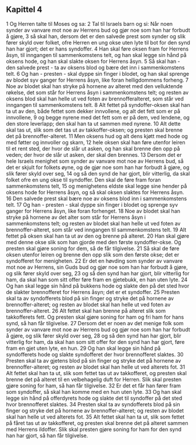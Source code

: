 ## Kapittel 4

1 Og Herren talte til Moses og sa:
2 Tal til Israels barn og si: Når noen synder av vanvare mot noe av Herrens bud og gjør noe som han har forbudt å gjøre,
3 så skal han, dersom det er den salvede prest som synder og slik fører skyld over folket, ofre Herren en ung okse uten lyte til bot for den synd han har gjort; det er hans syndoffer.
4 Han skal føre oksen fram for Herrens åsyn, til inngangen til sammenkomstens telt, og han skal legge sin hånd på oksens hode, og han skal slakte oksen for Herrens åsyn.
5 Så skal han - den salvede prest - ta av oksens blod og bære det inn i sammenkomstens telt.
6 Og han - presten - skal dyppe sin finger i blodet, og han skal sprenge av blodet syv ganger for Herrens åsyn, like foran helligdommens forheng.
7 Noe av blodet skal han stryke på hornene av alteret med den velluktende røkelse, det som står for Herrens åsyn i sammenkomstens telt; og resten av oksens blod skal han helle ut ved foten av brennofferalteret, som står ved inngangen til sammenkomstens telt.
8 Alt fettet på syndoffer-oksen skal han ta ut av den, både fettet som dekker innvollene, og alt det fett som er på innvollene,
9 og begge nyrene med det fett som er på dem, ved lendene, og den store leverlapp; den skal han ta ut sammen med nyrene.
10 Alt dette skal tas ut, slik som det tas ut av takkoffer-oksen; og presten skal brenne det på brennoffer-alteret.
11 Men oksens hud og alt dens kjøtt med hode og med føtter og innvoller og skarn,
12 hele oksen skal han føre utenfor leiren til et rent sted, der hvor de slår ut asken, og han skal brenne den opp på veden; der hvor de slår ut asken, der skal den brennes.
13 Dersom det er hele Israels menighet som synder av vanvare mot noe av Herrens bud, så det er skjult for folkets øyne, og de gjør noe som han har forbudt å gjøre, og slik fører skyld over seg,
14 og så den synd de har gjort, blir vitterlig, da skal folket ofre en ung okse til syndoffer. Den skal de føre fram foran sammenkomstens telt,
15 og menighetens eldste skal legge sine hender på oksens hode for Herrens åsyn, og så skal oksen slaktes for Herrens åsyn.
16 Den salvede prest skal bære noe av oksens blod inn i sammenkomstens telt.
17 Og han - presten - skal dyppe sin finger i blodet og sprenge syv ganger for Herrens åsyn, like foran forhenget.
18 Noe av blodet skal han stryke på hornene av det alter som står for Herrens åsyn i sammenkomstens telt; og resten av blodet skal han helle ut ved foten av brennoffer-alteret, som står ved inngangen til sammenkomstens telt.
19 Alt fettet på oksen skal han ta ut av den og brenne på alteret.
20 Han skal gjøre med denne okse slik som han gjorde med den første syndoffer-okse. Og presten skal gjøre soning for dem, så de får tilgivelse.
21 Så skal de føre oksen utenfor leiren og brenne den opp slik som den første okse; det er syndofferet for menigheten.
22 Er det en høvding som synder av vanvare mot noe av Herrens, sin Guds bud og gjør noe som han har forbudt å gjøre, og slik fører skyld over seg,
23 og så den synd han har gjort, blir vitterlig for ham, da skal han som sitt offer føre fram en gjetebukk, en han uten lyte.
24 Og han skal legge sin hånd på bukkens hode og slakte den på det sted hvor de slakter brennofferet for Herrens åsyn; det er et syndoffer.
25 Presten skal ta av syndofferets blod på sin finger og stryke det på hornene av brennoffer-alteret; og resten av blodet skal han helle ut ved foten av brennoffer-alteret.
26 Alt fettet skal han brenne på alteret slik som takkofferets fett. Og presten skal gjøre soning for ham og fri ham for hans synd, så han får tilgivelse.
27 Dersom det er noen av det menige folk som synder av vanvare mot noe av Herrens bud og gjør noe som han har forbudt å gjøre, og slik fører skyld over seg,
28 og så den synd han har gjort, blir vitterlig for ham, da skal han som sitt offer for den synd han har gjort, føre fram en gjet uten lyte, en hun.
29 Og han skal legge sin hånd på syndofferets hode og slakte syndofferet der hvor brennofferet slaktes.
30 Presten skal ta av gjetens blod på sin finger og stryke det på hornene av brennoffer-alteret; og resten av blodet skal han helle ut ved alterets fot.
31 Alt fettet skal han ta ut, slik som fettet tas ut av takkofferet, og presten skal brenne det på alteret til en velbehagelig duft for Herren. Slik skal presten gjøre soning for ham, så han får tilgivelse.
32 Er det et får han fører fram som syndoffer, så skal han komme med en hun uten lyte.
33 Og han skal legge sin hånd på offerdyrets hode og slakte det til syndoffer på det sted hvor brennofferet slaktes.
34 Presten skal ta av syndofferets blod på sin finger og stryke det på hornene av brennoffer-alteret; og resten av blodet skal han helle ut ved alterets fot.
35 Alt fettet skal han ta ut, slik som fettet på fåret tas ut av takkofferet, og presten skal brenne det på alteret sammen med Herrens ildoffer. Slik skal presten gjøre soning for ham for den synd han har gjort, så han får tilgivelse.
